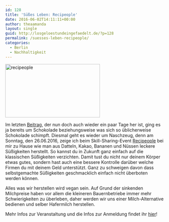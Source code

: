 ```yaml
---
id: 128
title: 'Süßes Leben: Recipeople'
date: 2016-06-02T14:11:11+00:00
author: theaamanda
layout: single
guid: http://losgeloestundeingefaedelt.de/?p=128
permalink: /suesses-leben-recipeople/
categories:
  - Berlin
  - Nachhaltigkeit
---
```

<img class="size-medium wp-image-130 alignright" src="https://theaamanda.github.io//images/2016/06/recipeople-300x169.jpg" alt="recipeople" width="300" height="169" srcset="https://theaamanda.github.io//images/2016/06/recipeople-300x169.jpg 300w, https://theaamanda.github.io//images/2016/06/recipeople-768x432.jpg 768w, https://theaamanda.github.io//images/2016/06/recipeople-1024x576.jpg 1024w, https://theaamanda.github.io//images/2016/06/recipeople-953x536.jpg 953w" sizes="(max-width: 300px) 100vw, 300px" />

Im letzten [Beitrag](http://losgeloestundeingefaedelt.de/schokoladenzeit/), der nun doch auch wieder ein paar Tage her ist, ging es ja bereits um Schokolade beziehungsweise was sich so üblicherweise Schokolade schimpft. Diesmal geht es wieder um Naschzeug, denn am Sonntag, den 26.06.2016, zeige ich beim Skill-Sharing-Event [Recipeople](http://slowfoodyouth.de/recipeople/) bei mir zu Hause wie man aus Datteln, Kakao, Bananen und Nüssen leckere Süßigkeiten herstellt. So kannst du in Zukunft ganz einfach auf die klassischen Süßigkeiten verzichten. Damit tust du nicht nur deinem Körper etwas gutes, sondern hast auch eine bessere Kontrolle darüber welche Firmen du mit deinem Geld unterstützt. Ganz zu schweigen davon dass selbstgemachte Süßigkeiten geschmacklich einfach nicht überboten werden können.

Alles was wir herstellen wird vegan sein. Auf Grund der sinkenden Milchpreise haben vor allem die kleineren Bauernbetriebe immer mehr Schwierigkeiten zu überleben, daher werden wir uns einer Milch-Alternative bedienen und selber Hafermilch herstellen.

Mehr Infos zur Veranstaltung und die Infos zur Anmeldung findet ihr [hier](http://slowfoodyouth.de/Veranstaltung/sweet-life-rawvegan-treats-mit-thea/?instance_id=2229)!
